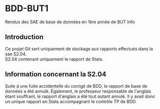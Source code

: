 # BDD-BUT1
Rendus des SAE de base de données en 1ère année de BUT Info
## Introduction
Ce projet Git sert uniquement de stockage aux rapports effectués dans la sae S2.04.  
S2.04 contenant uniquement le rapport de Stats.  

## Information concernant la S2.04
Suite à une fuite accidentelle du corrigé de BDD, le rapport de base de données a été annulé. Également, le professeur responsable de l'anglais étant souffrant, le rapport d'anglais a été tout autant annulé. Il y avait donc un unique rapport en Stats accompagnant le contrôle TP de BDD.  
